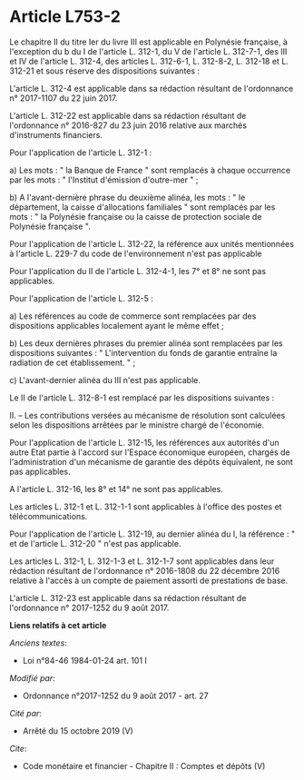# Article L753-2

Le chapitre II du titre Ier du livre III est applicable en Polynésie française, à l'exception du b du I de l'article L.
312-1, du V de l'article L. 312-7-1, des III et IV de l'article L. 312-4, des articles L. 312-6-1, L. 312-8-2, L. 312-18 et
L. 312-21 et sous réserve des dispositions suivantes : 

L'article L. 312-4 est applicable dans sa rédaction résultant de l'ordonnance n° 2017-1107 du 22 juin 2017. 

L'article L. 312-22 est applicable dans sa rédaction résultant de l'ordonnance n° 2016-827 du 23 juin 2016 relative aux
marchés d'instruments financiers. 

Pour l'application de l'article L. 312-1 : 

a) Les mots : " la Banque de France " sont remplacés à chaque occurrence par les mots : " l'Institut d'émission d'outre-mer
" ; 

b) A l'avant-dernière phrase du deuxième alinéa, les mots : " le département, la caisse d'allocations familiales " sont
remplacés par les mots : " la Polynésie française ou la caisse de protection sociale de Polynésie française ". 

Pour l'application de l'article L. 312-22, la référence aux unités mentionnées à l'article L. 229-7 du code de
l'environnement n'est pas applicable 

Pour l'application du II de l'article L. 312-4-1, les 7° et 8° ne sont pas applicables. 

Pour l'application de l'article L. 312-5 : 

a) Les références au code de commerce sont remplacées par des dispositions applicables localement ayant le même effet ; 

b) Les deux dernières phrases du premier alinéa sont remplacées par les dispositions suivantes : " L'intervention du fonds de
garantie entraîne la radiation de cet établissement. " ; 

c) L'avant-dernier alinéa du III n'est pas applicable. 

Le II de l'article L. 312-8-1 est remplacé par les dispositions suivantes : 

II. – Les contributions versées au mécanisme de résolution sont calculées selon les dispositions arrêtées par le ministre
chargé de l'économie. 

Pour l'application de l'article L. 312-15, les références aux autorités d'un autre Etat partie à l'accord sur l'Espace
économique européen, chargés de l'administration d'un mécanisme de garantie des dépôts équivalent, ne sont pas applicables. 

A l'article L. 312-16, les 8° et 14° ne sont pas applicables. 

Les articles L. 312-1 et L. 312-1-1 sont applicables à l'office des postes et télécommunications. 

Pour l'application de l'article L. 312-19, au dernier alinéa du I, la référence : " et de l'article L. 312-20 " n'est pas
applicable. 

Les articles L. 312-1, L. 312-1-3 et L. 312-1-7 sont applicables dans leur rédaction résultant de l'ordonnance n° 2016-1808
du 22 décembre 2016 relative à l'accès à un compte de paiement assorti de prestations de base. 

L'article L. 312-23 est applicable dans sa rédaction résultant de l'ordonnance n° 2017-1252 du 9 août 2017.

**Liens relatifs à cet article**

_Anciens textes_:

  - Loi n°84-46 1984-01-24 art. 101 I

_Modifié par_:

  - Ordonnance n°2017-1252 du 9 août 2017 - art. 27

_Cité par_:

  - Arrêté du 15 octobre 2019 (V)

_Cite_:

  - Code monétaire et financier -  Chapitre II : Comptes et dépôts (V)
